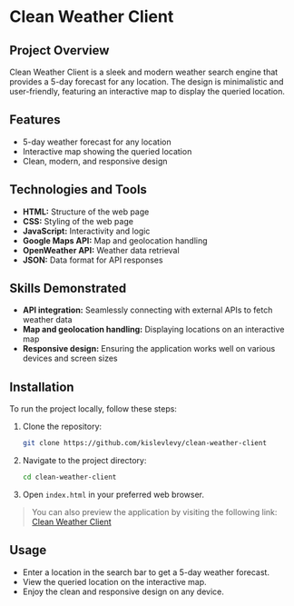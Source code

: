 # Clean Weather Client

## Project Overview

Clean Weather Client is a sleek and modern weather search engine that provides a 5-day forecast for any location. The design is minimalistic and user-friendly, featuring an interactive map to display the queried location.

## Features

- 5-day weather forecast for any location
- Interactive map showing the queried location
- Clean, modern, and responsive design

## Technologies and Tools

- **HTML:** Structure of the web page
- **CSS:** Styling of the web page
- **JavaScript:** Interactivity and logic
- **Google Maps API:** Map and geolocation handling
- **OpenWeather API:** Weather data retrieval
- **JSON:** Data format for API responses

## Skills Demonstrated

- **API integration:** Seamlessly connecting with external APIs to fetch weather data
- **Map and geolocation handling:** Displaying locations on an interactive map
- **Responsive design:** Ensuring the application works well on various devices and screen sizes

## Installation

To run the project locally, follow these steps:

1. Clone the repository:
   ```bash
   git clone https://github.com/kislevlevy/clean-weather-client
   ```
2. Navigate to the project directory:
   ```bash
   cd clean-weather-client
   ```
3. Open `index.html` in your preferred web browser.

> You can also preview the application by visiting the following link: [Clean Weather Client](http://kislev.me/clean-weather-client)

## Usage

- Enter a location in the search bar to get a 5-day weather forecast.
- View the queried location on the interactive map.
- Enjoy the clean and responsive design on any device.
